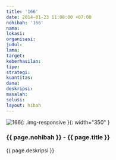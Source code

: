 ```yaml
---
title: '166'
date: 2014-01-23 11:08:00 +07:00
nohibah: '166'
nama:
lokasi:
organisasi:
judul:
lama:
target:
keberhasilan:
tipe:
strategi:
kuantitas:
dana:
deskripsi:
masalah:
solusi:
layout: hibah
---
```


![166](/static/img/hibahcms/166.png){: .img-responsive }{: width="350" }

### {{ page.nohibah }} - {{ page.title }}

{{ page.deskripsi }}
